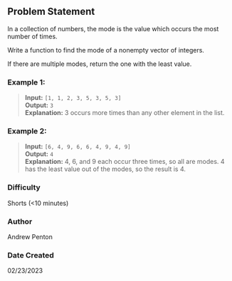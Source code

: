 ## Problem Statement
In a collection of numbers, the mode is the value which occurs the most number of times.

Write a function to find the mode of a nonempty vector of integers.

If there are multiple modes, return the one with the least value.
&nbsp;
### Example 1:
> **Input:** `[1, 1, 2, 3, 5, 3, 5, 3]` \
> **Output:** `3` \
> **Explanation:** 3 occurs more times than any other element in the list.
### Example 2:
> **Input:** `[6, 4, 9, 6, 6, 4, 9, 4, 9]` \
> **Output:** `4` \
> **Explanation:** 4, 6, and 9 each occur three times, so all are modes. 4 has the least value out of the modes, so the result is 4.

### Difficulty
Shorts (&lt;10 minutes)

### Author
Andrew Penton

### Date Created
02/23/2023

